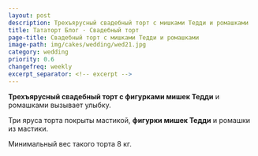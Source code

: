 ```yaml
---
layout: post
description: Трехъярусный свадебный торт с мишками Тедди и ромашками 
title: Тататорт Блог · Свадебный торт
page-title: Свадебный торт с мишками Тедди и ромашками
image-path: img/cakes/wedding/wed21.jpg
category: wedding
priority: 0.6
changefreq: weekly
excerpt_separator: <!-- excerpt -->
---
```


**Трехъярусный свадебный торт с фигурками мишек Тедди** и ромашками вызывает улыбку.

<!-- excerpt -->

Три яруса торта покрыты мастикой, **фигурки мишек Тедди** и ромашки из мастики.

Минимальный вес такого торта 8 кг.
